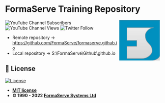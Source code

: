 # FormaServe Training Repository

<img src="/images/Logo.png" align="right">

![YouTube Channel Subscribers](https://img.shields.io/youtube/channel/subscribers/UCQtPrEz09kfRhrKmx9xyGWQ?style=social)
![YouTube Channel Views](https://img.shields.io/youtube/channel/views/UCQtPrEz09kfRhrKmx9xyGWQ?style=social)
![Twitter Follow](https://img.shields.io/twitter/follow/formaserve?style=social)

- Remote repository -> https://github.com/FormaServe/formaserve.github.io
- Local repository -> S:\FormaServe\Github\github.io

## 📝 License

[![License](http://img.shields.io/:license-mit-blue.svg?style=flat-square)](http://badges.mit-license.org)

- **[MIT license](http://opensource.org/licenses/mit-license.php)**
- **© 1990 - 2022 [FormaServe Systems Ltd](https://www.formaserve.co.uk)**
